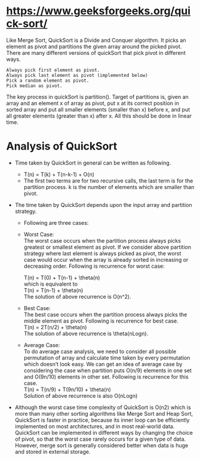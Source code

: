 # https://www.geeksforgeeks.org/quick-sort/

Like Merge Sort, QuickSort is a Divide and Conquer algorithm. It picks an element as pivot and partitions the given array around the picked pivot.  
There are many different versions of quickSort that pick pivot in different ways.   

    Always pick first element as pivot.  
    Always pick last element as pivot (implemented below)  
    Pick a random element as pivot.  
    Pick median as pivot.    
The key process in quickSort is partition(). Target of partitions is, given an array and an element x of array as pivot, put x at its correct position in sorted array
and put all smaller elements (smaller than x) before x, and put all greater elements (greater than x) after x. All this should be done in linear time.   
# Analysis of QuickSort  
  * Time taken by QuickSort in general can be written as following.    
      * T(n) = T(k) + T(n-k-1) + O(n)  
      * The first two terms are for two recursive calls, the last term is for the partition process.  k is the number of elements which are smaller than pivot.  
  
  * The time taken by QuickSort depends upon the input array and partition strategy.  
     * Following are three cases:  
     
     * Worst Case:     
                 The worst case occurs when the partition process always picks greatest or smallest element as pivot. If we consider above partition strategy where last element is always picked as pivot, the worst case would occur when the array is already sorted in increasing or decreasing order. Following is recurrence for worst case:    
       
        T(n) = T(0) + T(n-1) + \theta(n)    
        which is equivalent to      
        T(n) = T(n-1) + \theta(n)      
        The solution of above recurrence is O(n^2).    
        
     * Best Case:       
                The best case occurs when the partition process always picks the middle element as pivot. Following is recurrence for best case.   
                 T(n) = 2T(n/2) + \theta(n)    
                 The solution of above recurrence is \theta(nLogn).     
      
     * Average Case:  
      To do average case analysis, we need to consider all possible permutation of array and calculate time taken by every permutation which doesn’t look easy.
      We can get an idea of average case by considering the case when partition puts O(n/9) elements in one set and O(9n/10) elements in other set. Following is             recurrence for this case.      
       T(n) = T(n/9) + T(9n/10) + \theta(n)  
       Solution of above recurrence is also O(nLogn)  
       
 * Although the worst case time complexity of QuickSort is O(n2) which is more than many other sorting algorithms like Merge Sort and Heap Sort, QuickSort is faster in practice, because its inner loop can be efficiently implemented on most architectures, and in most real-world data. QuickSort can be implemented in different ways by changing the choice of pivot, so that the worst case rarely occurs for a given type of data. However, merge sort is generally considered better when data is huge and stored in external storage.  
 
       

     
